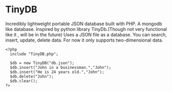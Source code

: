 # TinyDB
Incredibly lightweight portable JSON database built with PHP.
A mongodb like database.
Inspired by python library TinyDb.(Though not very functional like it , will be in the future)
Uses a JSON file as a database.
You can search,
        insert,
        update,
        delete data.
For now it only supports two-dimensional data.
       
```
<?php
  include "TinyDB.php";
  
  $db = new TinyDB("db.json");
  $db.insert("John in a businessman.","John");
  $db.insert("He is 24 years old.","John");
  $db.delete("John");
  $db.clear();
?>
```
